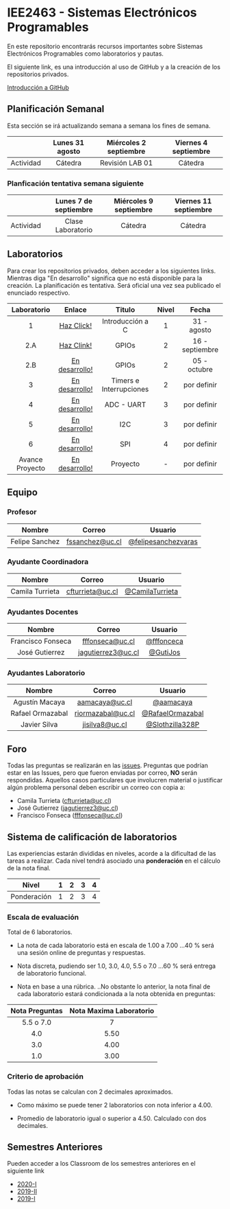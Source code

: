 # IEE2463 - Sistemas Electrónicos Programables

En este repositorio encontrarás recursos importantes sobre Sistemas Electrónicos Programables como laboratorios y pautas. 

El siguiente link, es una introducción al uso de GitHub y a la creación de los repositorios privados.

[Introducción a GitHub](https://github.com/IEE2463/classroom/blob/master/Material%20de%20apoyo/GitHub/Introducción%20a%20GitHub.pdf) 

## Planificación Semanal

Esta sección se irá actualizando semana a semana los fines de semana.

|| Lunes 31 agosto | Miércoles 2 septiembre | Viernes 4 septiembre |
|:-:|:-:|:-:|:-:|
|Actividad | Cátedra  | Revisión LAB 01 | Cátedra | 

### Planficación tentativa semana siguiente

|| Lunes 7 de septiembre | Miércoles 9 septiembre | Viernes 11 septiembre |
|:-:|:-:|:-:|:-:|
|Actividad | Clase Laboratorio | Cátedra | Cátedra | 


## Laboratorios

Para crear los repositorios privados, deben acceder a los siguientes links. Mientras diga "En desarrollo" significa que no está disponible para la creación.
La planificación es tentativa. Será oficial una vez sea publicado el enunciado respectivo.

| Laboratorio |                         Enlace                        | Titulo 			| Nivel |   Fecha     |
|:-----------:|:-----------------------------------------------------:|:--------------:	| :---: |:-----------:|
|      1      | [Haz Click!](https://classroom.github.com/a/XHhyW-R_) | Introducción a C  	| 	1	| 31 - agosto  |
| 	   2.A 	  | [Haz Clink!](https://classroom.github.com/a/HtfH4JBC) | GPIOs |	2	| 16 - septiembre |
| 	   2.B	  | [En desarrollo!](https://github.com/IEE2463/classroom) | GPIOs |	2	| 05 - octubre    |
| 	   3 	  | [En desarrollo!](https://github.com/IEE2463/classroom) | Timers e Interrupciones       |	2	| por definir |
| 	   4 	  | [En desarrollo!](https://www.youtube.com/watch?v=gsNaR6FRuO0) | ADC - UART		|	3	| por definir  |
| 	   5 	  | [En desarrollo!](https://github.com/IEE2463/classroom) | I2C	|	3	| por definir  |
| 	   6 	  | [En desarrollo!](https://www.youtube.com/watch?v=rXRSdiLEdwM) | SPI			|	4	| por definir  |
|  Avance Proyecto	  |[En desarrollo!](https://www.youtube.com/watch?v=a3lcGnMhvsA)|  Proyecto		|	-	| por definir  |


## Equipo

### Profesor
| Nombre |	Correo 	| Usuario |
|:------:|:--------:|:-------:|
| Felipe Sanchez | fssanchez@uc.cl | [@felipesanchezvaras](https://github.com/felipesanchezvaras) |

### Ayudante Coordinadora

| Nombre |	Correo 	| Usuario |
|:------:|:--------:|:-------:|
| Camila Turrieta | cfturrieta@uc.cl | [@CamilaTurrieta](https://github.com/CamilaTurrieta)|

### Ayudantes Docentes

| Nombre |	Correo 	| Usuario |
|:------:|:--------:|:-------:|
| Francisco Fonseca | fffonseca@uc.cl | [@fffonceca](https://github.com/fffonceca) |
| José Gutierrez | jagutierrez3@uc.cl | [@GutiJos](https://github.com/GutiJos) | 

### Ayudantes Laboratorio

| Nombre |	Correo 	| Usuario |
|:------:|:--------:|:-------:|
| Agustín Macaya | aamacaya@uc.cl | [@aamacaya](https://github.com/aamacaya) |
| Rafael Ormazabal |  riormazabal@uc.cl  | [@RafaelOrmazabal](https://github.com/RafaelOrmazabal) | 
| Javier Silva | jisilva8@uc.cl | [@Slothzilla328P](https://github.com/Slothzilla328P) | 


## Foro

Todas las preguntas se realizarán en las [issues](../../issues). Preguntas que podrían estar en las Issues, pero que fueron enviadas por correo, **NO** serán respondidas. Aquellos casos particulares que involucren material o justificar algún problema personal deben escribir un correo con copia a:

- Camila Turrieta (cfturrieta@uc.cl)
- José Gutierrez (jagutierrez3@uc.cl)
- Francisco Fonseca (fffonseca@uc.cl)

## Sistema de calificación de laboratorios

Las experiencias estarán divididas en niveles, acorde a la dificultad de las tareas a realizar. Cada nivel tendrá asociado una **ponderación** en el cálculo de la nota final.


| Nivel			| 1  	|  2 	|  3 	|  4 	| 
|:-:			|:-:	|---	|---	|---	|
| Ponderación 	| 1		| 2 	| 3		| 4		|



### Escala de evaluación

Total de 6 laboratorios.

+ La nota de cada laboratorio está en escala de 1.00 a 7.00
...40 % será una sesión online de preguntas y respuestas. 
+ Nota discreta, pudiendo ser 1.0, 3.0, 4.0, 5.5 o 7.0
...60 % será entrega de laboratorio funcional.


+ Nota en base a una rúbrica.
..No obstante lo anterior, la nota final de cada laboratorio estará condicionada a la nota obtenida en preguntas:

| Nota Preguntas | Nota Maxima Laboratorio | 
|:-:			|:-:	|
| 5.5 o 7.0 | 7 | 
| 4.0 | 5.50 | 
| 3.0 | 4.00 |
| 1.0 | 3.00 |


### Criterio de aprobación

Todas las notas se calculan con 2 decimales aproximados.

- Como máximo se puede tener 2 laboratorios con nota inferior a 4.00.

- Promedio de laboratorio igual o superior a 4.50. Calculado con dos decimales.

## Semestres Anteriores

Pueden acceder a los Classroom de los semestres anteriores en el siguiente link

- [2020-I](https://github.com/IEE2463/classroom-2020-1)
- [2019-II](https://github.com/IEE2463/classroom--2019-II)
- [2019-I](https://github.com/IEE2463/classroom---2019-I)


